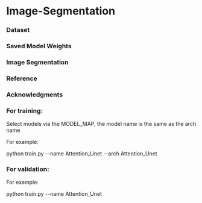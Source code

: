 # Image-Segmentation

### Dataset

### Saved Model Weights

### Image Segmentation

### Reference

### Acknowledgments



### For training:

Select models via the MODEL_MAP, the model name is the same as the arch name

For example:

python train.py --name Attention_Unet --arch Attention_Unet

### For validation:

For example:

python train.py --name Attention_Unet

